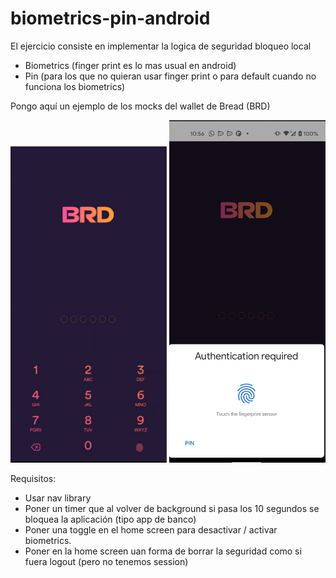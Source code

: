 # biometrics-pin-android

El ejercicio consiste en implementar la logica de seguridad bloqueo local

- Biometrics (finger print es lo mas usual en android)
- Pin (para los que no quieran usar finger print o para default cuando no funciona los biometrics)

Pongo aquí un ejemplo de los mocks del wallet de Bread (BRD)

<img src="screen1.png" width="250">
<img src="screen2.png" width="250">

Requisitos:
- Usar nav library
- Poner un timer que al volver de background si pasa los 10 segundos se bloquea la aplicación (tipo app de banco)
- Poner una toggle en el home screen para desactivar / activar biometrics.
- Poner en la home screen uan forma de borrar la seguridad como si fuera logout (pero no tenemos session)


